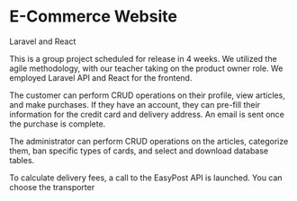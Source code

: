 # E-Commerce Website
Laravel and React

This is a group project scheduled for release in 4 weeks. We utilized the agile methodology, with our teacher taking on the product owner role. We employed Laravel API and React for the frontend.

The customer can perform CRUD operations on their profile, view articles, and make purchases. If they have an account, they can pre-fill their information for the credit card and delivery address. An email is sent once the purchase is complete.

The administrator can perform CRUD operations on the articles, categorize them, ban specific types of cards, and select and download database tables.

To calculate delivery fees, a call to the EasyPost API is launched. You can choose the transporter